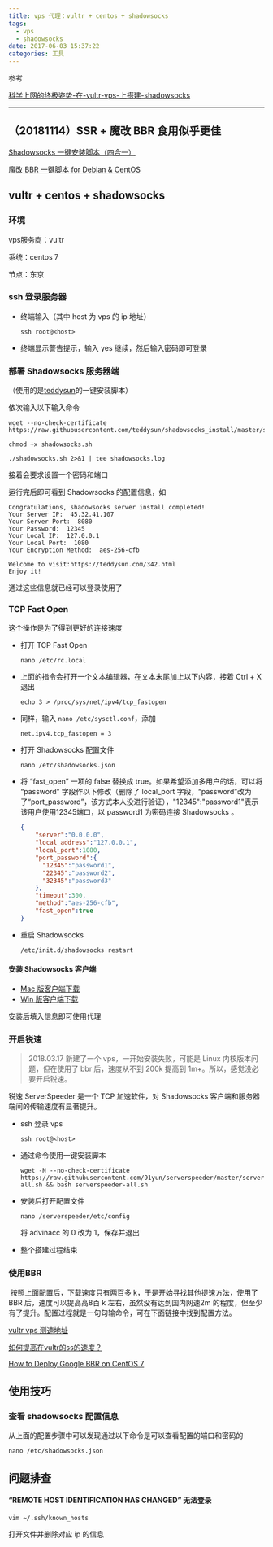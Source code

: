 ```yaml
---
title: vps 代理：vultr + centos + shadowsocks
tags:
  - vps
  - shadowsocks
date: 2017-06-03 15:37:22
categories: 工具
---
```


参考

[科学上网的终极姿势-在-vultr-vps-上搭建-shadowsocks](https://medium.com/@zoomyale/%E7%A7%91%E5%AD%A6%E4%B8%8A%E7%BD%91%E7%9A%84%E7%BB%88%E6%9E%81%E5%A7%BF%E5%8A%BF-%E5%9C%A8-vultr-vps-%E4%B8%8A%E6%90%AD%E5%BB%BA-shadowsocks-fd57c807d97e)

------



## （20181114）SSR + 魔改 BBR 食用似乎更佳

[Shadowsocks 一键安装脚本（四合一）](https://teddysun.com/486.html)

[魔改 BBR 一键脚本 for Debian & CentOS](https://github.com/tcp-nanqinlang/wiki/wiki/general)



## vultr + centos + shadowsocks

### 环境

vps服务商：vultr

系统：centos 7

节点：东京



### ssh 登录服务器

+ 终端输入（其中 host 为 vps 的 ip 地址）

  `ssh root@<host>`


+ 终端显示警告提示，输入 yes 继续，然后输入密码即可登录

### 部署 Shadowsocks 服务器端

（使用的是[teddysun](https://teddysun.com/342.html)的一键安装脚本）

依次输入以下输入命令

```
wget --no-check-certificate https://raw.githubusercontent.com/teddysun/shadowsocks_install/master/shadowsocks.sh
```

```
chmod +x shadowsocks.sh
```

```
./shadowsocks.sh 2>&1 | tee shadowsocks.log
```

接着会要求设置一个密码和端口

运行完后即可看到 Shadowsocks 的配置信息，如

```shell
Congratulations, shadowsocks server install completed!
Your Server IP:  45.32.41.107 
Your Server Port:  8080 
Your Password:  12345
Your Local IP:  127.0.0.1 
Your Local Port:  1080 
Your Encryption Method:  aes-256-cfb 

Welcome to visit:https://teddysun.com/342.html
Enjoy it!
```

通过这些信息就已经可以登录使用了

### TCP Fast Open

这个操作是为了得到更好的连接速度

+ 打开 TCP Fast Open

  ```shell
  nano /etc/rc.local
  ```

+ 上面的指令会打开一个文本编辑器，在文本末尾加上以下内容，接着 Ctrl + X 退出

  ```
  echo 3 > /proc/sys/net/ipv4/tcp_fastopen
  ```

+ 同样，输入 `nano /etc/sysctl.conf`，添加

  ```
  net.ipv4.tcp_fastopen = 3
  ```

+ 打开 Shadowsocks 配置文件

  ```
  nano /etc/shadowsocks.json
  ```

+ 将 “fast_open” 一项的 false 替换成 true。如果希望添加多用户的话，可以将 “password” 字段作以下修改（删除了 local_port 字段，“password”改为了“port_password”，该方式本人没进行验证），"12345":"password1"表示该用户使用12345端口，以 password1 为密码连接 Shadowsocks 。

  ```json
  {
      "server":"0.0.0.0",
      "local_address":"127.0.0.1",
      "local_port":1080,
      "port_password":{
        "12345":"password1",
        "22345":"password2",
        "32345":"password3"
      },
      "timeout":300,
      "method":"aes-256-cfb",
      "fast_open":true
  }
  ```

+ 重启 Shadowsocks

  ```
  /etc/init.d/shadowsocks restart
  ```

#### 安装 Shadowsocks 客户端

- [Mac 版客户端下载](https://sourceforge.net/projects/shadowsocksgui)
- [Win 版客户端下载](https://github.com/shadowsocks/shadowsocks-windows/releases)

安装后填入信息即可使用代理



### 开启锐速

> 2018.03.17 新建了一个 vps，一开始安装失败，可能是 Linux 内核版本问题，但在使用了 bbr 后，速度从不到 200k 提高到 1m+。所以，感觉没必要开启锐速。

锐速 ServerSpeeder 是一个 TCP 加速软件，对 Shadowsocks 客户端和服务器端间的传输速度有显著提升。

+ ssh 登录 vps

  ```
  ssh root@<host>
  ```

+ 通过命令使用一键安装脚本

  ```shell
  wget -N --no-check-certificate https://raw.githubusercontent.com/91yun/serverspeeder/master/serverspeeder-all.sh && bash serverspeeder-all.sh
  ```

+ 安装后打开配置文件

  ```
  nano /serverspeeder/etc/config
  ```

  将 advinacc 的 0 改为 1，保存并退出

+ 整个搭建过程结束


### 使用BBR

​	按照上面配置后，下载速度只有两百多 k，于是开始寻找其他提速方法，使用了 BBR 后，速度可以提高高8百 k 左右，虽然没有达到国内网速2m 的程度，但至少有了提升。配置过程就是一句句输命令，可在下面链接中找到配置方法。

 [vultr vps 测速地址](http://blog.csdn.net/flaming999/article/details/51441466)

[如何提高在vultr的ss的速度？](https://www.zhihu.com/question/45903646)

[How to Deploy Google BBR on CentOS 7](https://www.vultr.com/docs/how-to-deploy-google-bbr-on-centos-7)


## 使用技巧

### 查看 shadowsocks 配置信息

从上面的配置步骤中可以发现通过以下命令是可以查看配置的端口和密码的

```
nano /etc/shadowsocks.json
```



## 问题排查

#### “REMOTE HOST IDENTIFICATION HAS CHANGED” 无法登录

`vim ~/.ssh/known_hosts`

打开文件并删除对应 ip 的信息